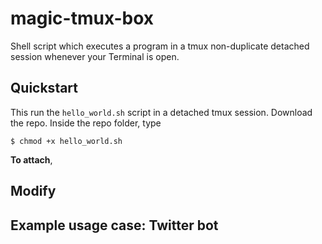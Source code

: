 # magic-tmux-box
Shell script which executes a program in a tmux non-duplicate detached session whenever your Terminal is open. 

## Quickstart

This run the `hello_world.sh` script in a detached tmux session.
Download the repo. Inside the repo folder, type 

```
$ chmod +x hello_world.sh
```

**To attach**, 

## Modify

## Example usage case: Twitter bot
